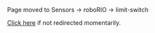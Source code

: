 
Page moved to Sensors -> roboRIO -> limit-switch

[Click here](javascript:window.location.replace('/sensors/roborio/limit-switch/')) if not redirected momentarily.
